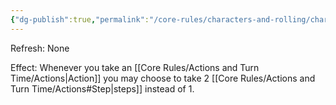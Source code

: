 ```yaml
---
{"dg-publish":true,"permalink":"/core-rules/characters-and-rolling/character-sheet/skills-and-flaws/skill-list/agility/rank-4/double-step/"}
---
```


Refresh: None

Effect:
Whenever you take an [[Core Rules/Actions and Turn Time/Actions\|Action]] you may choose to take 2 [[Core Rules/Actions and Turn Time/Actions#Step\|steps]] instead of 1.